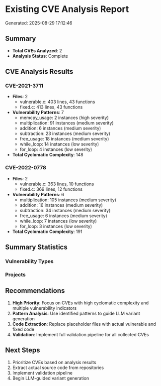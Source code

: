 # Existing CVE Analysis Report

Generated: 2025-08-29 17:12:46

## Summary
- **Total CVEs Analyzed**: 2
- **Analysis Status**: Complete

## CVE Analysis Results

### CVE-2021-3711
- **Files**: 2
  - vulnerable.c: 403 lines, 43 functions
  - fixed.c: 413 lines, 43 functions
- **Vulnerability Patterns**: 7
  - memcpy_usage: 2 instances (high severity)
  - multiplication: 91 instances (medium severity)
  - addition: 6 instances (medium severity)
  - subtraction: 23 instances (medium severity)
  - free_usage: 18 instances (medium severity)
  - while_loop: 14 instances (low severity)
  - for_loop: 4 instances (low severity)
- **Total Cyclomatic Complexity**: 148

### CVE-2022-0778
- **Files**: 2
  - vulnerable.c: 363 lines, 10 functions
  - fixed.c: 369 lines, 12 functions
- **Vulnerability Patterns**: 6
  - multiplication: 105 instances (medium severity)
  - addition: 16 instances (medium severity)
  - subtraction: 34 instances (medium severity)
  - free_usage: 6 instances (medium severity)
  - while_loop: 7 instances (low severity)
  - for_loop: 3 instances (low severity)
- **Total Cyclomatic Complexity**: 191

## Summary Statistics

### Vulnerability Types

### Projects


## Recommendations
1. **High Priority**: Focus on CVEs with high cyclomatic complexity and multiple vulnerability indicators
2. **Pattern Analysis**: Use identified patterns to guide LLM variant generation
3. **Code Extraction**: Replace placeholder files with actual vulnerable and fixed code
4. **Validation**: Implement full validation pipeline for all collected CVEs

## Next Steps
1. Prioritize CVEs based on analysis results
2. Extract actual source code from repositories
3. Implement validation pipeline
4. Begin LLM-guided variant generation
